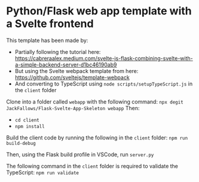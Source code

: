 # Python/Flask web app template with a Svelte frontend

This template has been made by:
* Partially following the tutorial here: https://cabreraalex.medium.com/svelte-js-flask-combining-svelte-with-a-simple-backend-server-d1bc46190ab9
* But using the Svelte webpack template from here: https://github.com/sveltejs/template-webpack
* And converting to TypeScript using `node scripts/setupTypeScript.js` in the `client` folder

Clone into a folder called `webapp` with the following command:
```npx degit JackFallows/Flask-Svelte-App-Skeleton webapp```
Then:
* `cd client`
* `npm install`

Build the client code by running the following in the `client` folder:
```npm run build-debug```

Then, using the Flask build profile in VSCode, run `server.py`

The following command in the `client` folder is required to validate the TypeScript:
```npm run validate```

